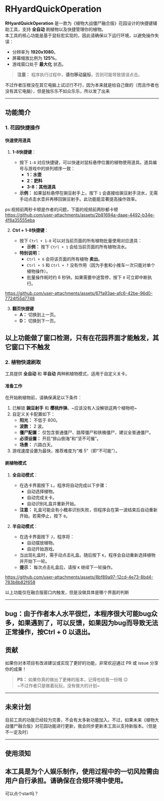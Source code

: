# RHyardQuickOperation

**RHyardQuickOperation** 是一款为《植物大战僵尸融合版》花园设计的快捷键辅助工具，支持 **全自动** 刷植物以及快捷管理你的植物。  
本工具的核心功能是基于鼠标宏实现的，因此请确保以下运行环境，以避免操作失误：

- 分辨率为 **1920x1080**。
- 屏幕缩放比例为 **125%**。
- 游戏窗口处于 **最大化** 状态。

> **注意：** 程序执行过程中，**请勿移动鼠标**，否则可能导致错误点击。

不过作者压根没在其它电脑上试过行不行，因为本来就是给自己做的（而且作者也没有其它电脑），但是独乐乐不如众乐乐，所以发了出来  


---

## 功能简介

### 1. **花园快捷操作**

#### 快速使用道具

1. **1-8快捷键**：
    
    - 按下 `1-8` 对应快捷键，可以快速对鼠标悬停位置的植物使用道具。道具编号与游戏中的排列顺序一致：
        - **1：水壶**
        - **2：肥料**
        - **3-8：其他道具**
    - **示例：** 如果鼠标悬停在豌豆射手上，按下 `1` 会直接给豌豆射手浇水，无需手动点击水壶并再移回豌豆射手。此功能能显著提高操作效率。
  

ps:视频前两秒卡顿是作者的问题，下面的视频前两秒都卡顿
https://github.com/user-attachments/assets/2b81694a-daae-4492-b34e-4f6a35555eba


2. **Ctrl + 1-8快捷键**：
    
    - 按下 `Ctrl + 1-8` 可以对当前页面的所有植物批量使用对应道具：
        - **示例：** 按下 `Ctrl + 1` 会给当前页面的所有植物浇水。
    - **特别说明：**
        - `Ctrl + 6` 会将该页面的所有植物 **卖出**。
        - `Ctrl + 5` 和 `Ctrl + 7` 没有作用（因为手套和小推车一次只能对单个植物操作）。
        - 批量操作耗时约 6 秒钟。如果需要中途暂停，按下 `0` 可立即中断执行。
     


https://github.com/user-attachments/assets/67fa93ae-afc6-42be-96d0-7724f55d7748


3.  **翻页快捷键**
	- **A：** 切换到上一页。
	- **D：** 切换到下一页。

以上功能做了窗口检测，只有在花园界面才能触发，其它窗口下不触发
---

### 2. **植物快速刷取**

工具提供 **全自动** 和 **半自动** 两种刷植物模式，适用于自定义关卡。

#### **准备工作**

在开始刷植物前，请确保满足以下条件：

1. 已解锁 **豌豆射手** 和 **樱桃炸弹**。~应该没有人没解锁这两个植物吧~
2. 自定义关卡配置如下：
    - **阳光：** 不低于 800。
    - **波数：** 2 波。
    - **僵尸配置：** 仅包含普通僵尸、路障僵尸和铁桶僵尸，建议全普通僵尸。
    - **必须设置：** 开启“排山倒海”和“坚不可摧”。
    - **场景：** 六路白天。
3. 游戏速度设置为最快，推荐难度为“难 5”（即“不可能”）。

#### **刷植物模式**

1. **全自动模式**：
    
    - 在选卡界面按下 `L`，程序将自动完成以下步骤：
        - 自动选择植物。
        - 自动完成关卡。
        - 自动识别礼盒并重新开始。
    - **注意：** 礼盒可能会有小概率识别失败，但程序会在第一波结束后自动重新开始。若需停止，按下 `0`。
2. **半自动模式**：
    
    - 在选卡界面按下 `J`，程序将：
        - 自动摆放植物。
        - 自动开始游戏。
    - 当出现礼盒时，需手动点击礼盒。随后按下 `K`，程序会自动重新选择植物并开始下一轮。
    - **提示：** 每次点击礼盒后，请按 `K` 继续下一轮操作。
  

  

https://github.com/user-attachments/assets/8bf89a97-12cd-4e73-8bd4-783b8b82f658


以上功能仅在融合版窗口内触发，但是没做具体是哪个界面的判断

---
bug：由于作者本人水平很烂，本程序很大可能bug众多，如果遇到了，可以反馈，如果因为bug而导致无法正常操作，按Ctrl + 0 以退出。
---

## 贡献

如果你对本项目有改进建议或实现了更好的功能，非常欢迎通过 PR 或 issue 分享你的成果！

> **PS：** 如果你真的做出了更棒的版本，记得也给我一份哦 😉  
> ~不过作者只是做着玩玩，没有做大的计划~

---

## 未来计划

目前工具的功能已经较为完善，不会有太多新功能加入。不过，如果未来《植物大战僵尸融合版》对花园功能进行更新，我会同步更新本工具以支持新版本。（但是不一定及时）

---

## 使用须知

本工具是为个人娱乐制作，使用过程中的一切风险需由用户自行承担。请确保在合规环境中使用。
---
可以点个star吗？
